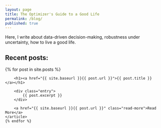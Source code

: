 ```yaml
---
layout: page
title: The Optimizer's Guide to a Good Life
permalink: /blog/
published: true
---
```

Here, I write about data-driven decision-making, robustness under uncertainty, how to live a good life.

<h2>Recent posts:</h2>
<div class="posts">
    {% for post in site.posts %}
    <article class="post">

        <h1><a href="{{ site.baseurl }}{{ post.url }}">{{ post.title }}</a></h1>

        <div class="entry">
            {{ post.excerpt }}
        </div>

        <a href="{{ site.baseurl }}{{ post.url }}" class="read-more">Read More</a>
    </article>
    {% endfor %}
</div>